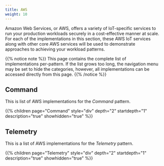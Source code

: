 ```yaml
---
title: AWS
weight: 10
---
```


Amazon Web Services, or AWS, offers a variety of IoT-specific services to run your production workloads securely in a cost-effective manner at scale. For each of the implementations in this section, these AWS IoT services along with other core AWS services will be used to demonstrate approaches to achieving your workload patterns.

{{% notice note %}}
This page contains the complete list of implementations per-pattern. If the list grows too long, the navigation menu may be set to hide the categories, however, all implementations can be accessed directly from this page.
{{% /notice %}}

## Command

This is list of AWS implementations for the _Command_ pattern.

{{% children  page="Command"  style="div" depth="2" startdepth="1" description="true" showhidden="true" %}}

## Telemetry

This is a list of AWS implementations for the _Telemetry_ pattern.

{{% children page="Telemetry" style="div" depth="2" startdepth="1" description="true" showhidden="true" %}}